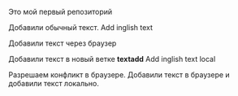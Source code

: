 Это мой первый репозиторий

Добавили обычный текст. Add inglish text

Добавили текст через браузер

Добавили текст в новый ветке **textadd** Add inglish text local

Разрешаем конфликт в браузере. Добавили текст в браузере и добавили текст локально.

